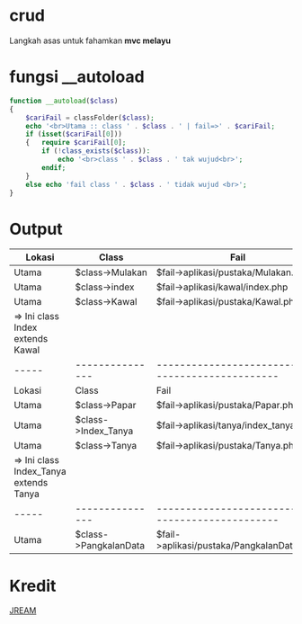 # crud
Langkah asas untuk fahamkan **mvc melayu**

# fungsi __autoload
```php
function __autoload($class)
{
	$cariFail = classFolder($class);
	echo '<br>Utama :: class ' . $class . ' | fail=>' . $cariFail;
	if (isset($cariFail[0])) 
	{	require $cariFail[0];
		if (!class_exists($class)): 
			echo '<br>class ' . $class . ' tak wujud<br>';
		endif;
	}
	else echo 'fail class ' . $class . ' tidak wujud <br>';
}
```

# Output
|Lokasi| Class           | Fail                                             |
|----- | --------------- | ------------------------------------------------ |
|Utama | $class->Mulakan | $fail->aplikasi/pustaka/Mulakan.php              |
|Utama | $class->index   | $fail->aplikasi/kawal/index.php |
|Utama | $class->Kawal   | $fail->aplikasi/pustaka/Kawal.php |
|=> Ini class Index extends Kawal |
|----- | --------------- | ------------------------------------------------ |
|Lokasi| Class               | Fail                                       |
|Utama | $class->Papar       | $fail->aplikasi/pustaka/Papar.php          |
|Utama | $class->Index_Tanya | $fail->aplikasi/tanya/index_tanya.php      |
|Utama | $class->Tanya       | $fail->aplikasi/pustaka/Tanya.php          |
|=> Ini class Index_Tanya extends Tanya |
|----- | --------------- | ------------------------------------------------ |
|Utama |$class->PangkalanData | $fail->aplikasi/pustaka/PangkalanData.php |


# Kredit
[JREAM](https://github.com/JREAM)
